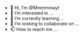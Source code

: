 - 👋 Hi, I’m @Mmmmmayt
- 👀 I’m interested in ...
- 🌱 I’m currently learning ...
- 💞️ I’m looking to collaborate on ...
- 📫 How to reach me ...

<!---
Mmmmmayt/Mmmmmayt is a ✨ special ✨ repository because its `README.md` (this file) appears on your GitHub profile.
You can click the Preview link to take a look at your changes.
--->
